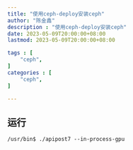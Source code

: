 ```yaml
---
title: "使用ceph-deploy安装ceph"          
author: "陈金鑫"             
description : "使用ceph-deploy安装ceph"   
date: 2023-05-09T20:00:00+08:00        
lastmod: 2023-05-09T20:00:00+08:00     

tags : [                 
    "ceph",
]
categories : [            
    "ceph",
]

---
```

## 运行
```
/usr/bin$ ./apipost7 --in-process-gpu
```

